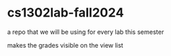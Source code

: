 # cs1302lab-fall2024
a repo that we will be using for every lab this semester


makes the grades visible on the view list 